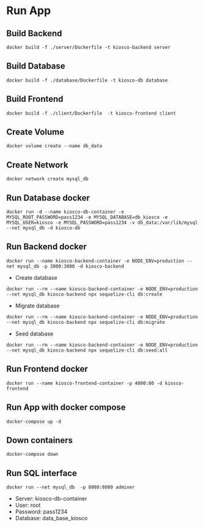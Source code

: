 # Run App

## Build Backend

```shell
docker build -f ./server/Dockerfile -t kiosco-backend server
```

## Build Database 

```shell
docker build -f ./database/Dockerfile -t kiosco-db database
```

## Build Frontend

```shell
docker build -f ./client/Dockerfile  -t kiosco-frontend client
```

## Create Volume
```
docker volume create --name db_data
```

## Create Network
```
docker network create mysql_db
```

## Run Database docker

```
docker run -d --name kiosco-db-container -e MYSQL_ROOT_PASSWORD=pass1234 -e MYSQL_DATABASE=db_kiosco -e MYSQL_USER=kiosco -e MYSQL_PASSWORD=pass1234 -v db_data:/var/lib/mysql --net mysql_db -d kiosco-db
```

## Run Backend docker
```
docker run --name kiosco-backend-container -e NODE_ENV=production --net mysql_db -p 3000:3000 -d kiosco-backend
```

- Create database
```
docker run --rm --name kiosco-backend-container -e NODE_ENV=production --net mysql_db kiosco-backend npx sequelize-cli db:create
```

- Migrate database
```
docker run --rm --name kiosco-backend-container -e NODE_ENV=production --net mysql_db kiosco-backend npx sequelize-cli db:migrate
```
- Seed database
```
docker run --rm --name kiosco-backend-container -e NODE_ENV=production --net mysql_db kiosco-backend npx sequelize-cli db:seed:all
```

## Run Frontend docker
```
docker run --name kiosco-frontend-container -p 4000:80 -d kiosco-frontend
```

## Run App with docker compose

```shell
docker-compose up -d
```

## Down containers

```shell
docker-compose down
```


## Run SQL interface
```shell
docker run --net mysql_db  -p 8080:8080 adminer
```
 - Server: kiosco-db-container
 - User: root
 - Password: pass1234
 - Database: data_base_kiosco
